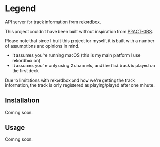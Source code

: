 # Legend

API server for track information from [rekordbox][rekordbox].

[rekordbox]: https://rekordbox.com/en/

This project couldn't have been built without inspiration from
[PRACT-OBS][pract-obs].

[pract-obs]: https://github.com/LePopal/PRACT-OBS

Please note that since I built this project for myself, it is built with a
number of assumptions and opinions in mind.

- It assumes you're running macOS (this is my main platform I use rekordbox on)
- It assumes you're only using 2 channels, and the first track is played on the
  first deck

Due to limitations with rekordbox and how we're getting the track information,
the track is only registered as playing/played after one minute.

## Installation

Coming soon.

## Usage

Coming soon.
